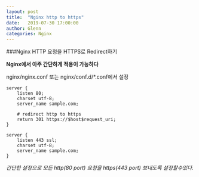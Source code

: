 ```yaml
---
layout: post
title:  "Nginx http to https"
date:   2019-07-30 17:00:00
author: Glenn
categories: Nginx
---
```


###Nginx HTTP 요청을 HTTPS로 Redirect하기 

**Nginx에서 아주 간단하게 적용이 가능하다**

nginx/nginx.conf 또는 nginx/conf.d/*.conf에서 설정
```nginx
server {
    listen 80;
    charset utf-8;
    server_name sample.com;

    # redirect http to https
    return 301 https://$host$request_uri;
}

server {
    listen 443 ssl;
    charset utf-8;
    server_name sample.com;
}
```

*간단한 설정으로 모든 http(80 port) 요청을  https(443 port) 보내도록 설정할수있다.*
